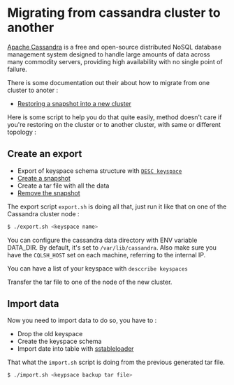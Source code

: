 # Migrating from cassandra cluster to another

[Apache Cassandra](https://cassandra.apache.org/) is a free and open-source distributed NoSQL database management system designed to handle large amounts of data across many commodity servers, providing high availability with no single point of failure.

There is some documentation out their about how to migrate from one cluster to anoter :


* [Restoring a snapshot into a new cluster](http://docs.datastax.com/en/cassandra/2.1/cassandra/operations/ops_snapshot_restore_new_cluster.html)


Here is some script to help you do that quite easily, method doesn't care if you're restoring on the cluster or to another cluster, with same or different topology :


Create an export
-------------

* Export of keyspace schema structure with  [`DESC keyspace`](http://docs.datastax.com/en/cql/3.1/cql/cql_reference/describe_r.html)
* [Create a snapshot](http://docs.datastax.com/en/cassandra/2.1/cassandra/operations/ops_backup_takes_snapshot_t.html)
* Create a tar file with all the data
* [Remove the snapshot](http://docs.datastax.com/en/cassandra/2.1/cassandra/tools/toolsClearSnapShot.html)

The export script `export.sh` is doing all that, just run it like that on one of the Cassandra cluster node :

```bash
$ ./export.sh <keyspace name>

``` 

You can configure the cassandra data directory with ENV variable DATA_DIR. By default, it's set to `/var/lib/cassandra`.
Also make sure you have the `CQLSH_HOST` set on each machine, referring to the internal IP.

You can have a list of your keyspace with `desccribe keyspaces`

Transfer the tar file to one of the node of the new cluster.

Import data
-------------

Now you need to import data to do so, you have to :

* Drop the old keyspace
* Create the keyspace schema
* Import date into table with [sstableloader](https://www.datastax.com/dev/blog/bulk-loading)

That what the `import.sh` script is doing from the previous generated tar file.

```bash
$ ./import.sh <keypsace backup tar file>

```

